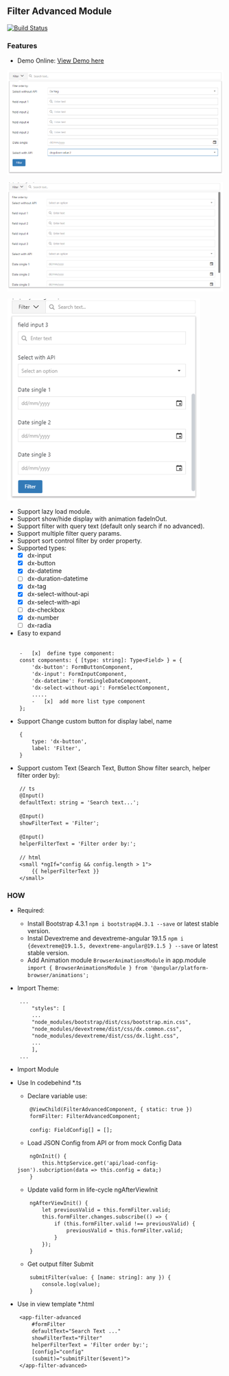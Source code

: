 ## Filter Advanced Module

[![Build Status](https://travis-ci.org/ngnam/ngn-filter-advanced.svg?branch=master)](https://travis-ci.org/ngnam/ngn-filter-advanced)

### Features

-   Demo Online: [View Demo here](https://ngnam.github.io/ngn-filter-advanced)

![demo filter advanced desktop](demo.png)

![demo filter advanced with scrollbar](demo-scrollbar.png)

![demo filter advanced mobile](demo-mobile.png)

-   Support lazy load module.
-   Support show/hide display with animation fadeInOut.
-   Support filter with query text (default only search if no advanced).
-   Support multiple filter query params.
-   Support sort control filter by order property.
-   Supported types:
    -   [x] dx-input
    -   [x] dx-button
    -   [x] dx-datetime
    -   [ ] dx-duration-datetime
    -   [x] dx-tag
    -   [x] dx-select-without-api
    -   [x] dx-select-with-api
    -   [ ] dx-checkbox
    -   [x] dx-number
    -   [ ] dx-radia
-   Easy to expand

```

    -   [x]  define type component:
    const components: { [type: string]: Type<Field> } = {
        'dx-button': FormButtonComponent,
        'dx-input': FormInputComponent,
        'dx-datetime': FormSingleDateComponent,
        'dx-select-without-api': FormSelectComponent,
        .....
        -   [x]  add more list type component
    };

```

-   Support Change custom button for display label, name

```
    {
        type: 'dx-button',
        label: 'Filter',
    }
```

-   Support custom Text (Search Text, Button Show filter search, helper filter order by):

```
    // ts
    @Input()
    defaultText: string = 'Search text...';

    @Input()
    showFilterText = 'Filter';

    @Input()
    helperFilterText = 'Filter order by:';

    // html
    <small *ngIf="config && config.length > 1">
        {{ helperFilterText }}
    </small>
```

### HOW

-   Required:

    -   Install Bootstrap 4.3.1 `npm i bootstrap@4.3.1 --save` or latest stable version.
    -   Instal Devextreme and devextreme-angular 19.1.5 `npm i {devextreme@19.1.5, devextreme-angular@19.1.5 } --save` or latest stable version.
    -   Add Animation module `BrowserAnimationsModule` in app.module `import { BrowserAnimationsModule } from '@angular/platform-browser/animations';`

-   Import Theme:

```
    ...
        "styles": [
        ...
        "node_modules/bootstrap/dist/css/bootstrap.min.css",
        "node_modules/devextreme/dist/css/dx.common.css",
        "node_modules/devextreme/dist/css/dx.light.css",
        ...
        ],
    ...
```

-   Import Module

-   Use In codebehind \*.ts

    -   Declare variable use:

    ```
        @ViewChild(FilterAdvancedComponent, { static: true })
        formFilter: FilterAdvancedComponent;

        config: FieldConfig[] = [];
    ```

    -   Load JSON Config from API or from mock Config Data

    ```
        ngOnInit() {
            this.httpService.get('api/load-config-json').subcription(data => this.config = data;)
        }
    ```

    -   Update valid form in life-cycle ngAfterViewInit

    ```
        ngAfterViewInit() {
            let previousValid = this.formFilter.valid;
            this.formFilter.changes.subscribe(() => {
                if (this.formFilter.valid !== previousValid) {
                    previousValid = this.formFilter.valid;
                }
            });
        }
    ```

    -   Get output filter Submit

    ```
        submitFilter(value: { [name: string]: any }) {
            console.log(value);
        }
    ```

-   Use in view template \*.html

```
    <app-filter-advanced
        #formFilter
        defaultText="Search Text ..."
        showFilterText="Filter"
        helperFilterText = 'Filter order by:';
        [config]="config"
        (submit)="submitFilter($event)">
    </app-filter-advanced>
```
